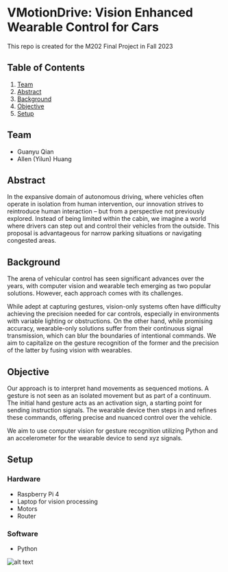 # VMotionDrive: Vision Enhanced Wearable Control for Cars

This repo is created for the M202 Final Project in Fall 2023

## Table of Contents

1. [Team](#team)
2. [Abstract](#abstract)
3. [Background](#background)
4. [Objective](#objective)
5. [Setup](#setup)



## Team

* Guanyu Qian
* Allen (Yilun) Huang

## Abstract

In the expansive domain of autonomous driving, where vehicles often operate in isolation from human intervention, our innovation strives to reintroduce human interaction – but from a perspective not previously explored. Instead of being limited within the cabin, we imagine a world where drivers can step out and control their vehicles from the outside. This proposal is advantageous for narrow parking situations or navigating congested areas.

## Background 

The arena of vehicular control has seen significant advances over the years, with computer vision and wearable tech emerging as two popular solutions. However, each approach comes with its challenges.

While adept at capturing gestures, vision-only systems often have difficulty achieving the precision needed for car controls, especially in environments with variable lighting or obstructions. On the other hand, while promising accuracy, wearable-only solutions suffer from their continuous signal transmission, which can blur the boundaries of intentional commands. We aim to capitalize on the gesture recognition of the former and the precision of the latter by fusing vision with wearables.

## Objective

Our approach is to interpret hand movements as sequenced motions. A gesture is not seen as an isolated movement but as part of a continuum. The initial hand gesture acts as an activation sign, a starting point for sending instruction signals. The wearable device then steps in and refines these commands, offering precise and nuanced control over the vehicle. 

We aim to use computer vision for gesture recognition utilizing Python and an accelerometer for the wearable device to send xyz signals.


## Setup

### Hardware 

* Raspberry Pi 4
* Laptop for vision processing
* Motors
* Router

### Software

* Python


![alt text](https://github.com/QGY511/VMotionDrive-Vision-Enhanced-Wearable-Control-for-Cars/tree/main/images/gesture_demo.png?raw=true)
